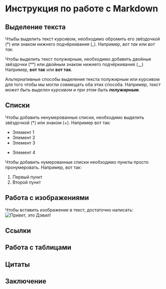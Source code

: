 # Инструкция по работе с Markdown

## Выделение текста

Чтыбы выделить текст курсивом, необходимо обромить его звёздочкой (*) или знаком нижнего подчёркивания (_). Например, *вот так* или _вот так_.

Чтобы выделить текст полужирным, необходимо добавить двойные звёздочки (**)
или двойным знаком нижнего подчёркивания (__) Например, **вот так** или __вот так__. 

Альтернативные способы выделения текста полужирным или курсивом для того чтобы мы могли совмещать оба этих способа. Например, _текст может быть выделен курсивом и при этом быть **полужирным**_.

## Списки


Чтобы добавить ненумерованные списки, необходимо выделить звёздочкой (*) или знаком (+). Например вот так:
* Элемент 1
* Элемент 2
* Элемент 3
+ Элемент 4

Чтобы добавить нумерованные списки необходимо пункты просто пронумеровать. Например, вот так:
1. Первый пункт
2. Второй пункт


## Работа с изображениями

Чтобы вставить изображение в текст, достаточно написать:
![Привет, это Дэвил!](devil.jpg)

## Ссылки

## Работа с таблицами

## Цитаты

## Заключение